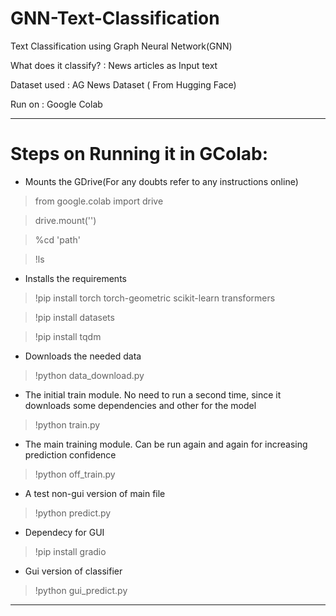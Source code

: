# GNN-Text-Classification
Text Classification using Graph Neural Network(GNN)

What does it classify? : News articles as Input text

Dataset used : AG News Dataset ( From Hugging Face)

Run on : Google Colab

**********************************************************************************************************************************************
# Steps on Running it in GColab:

* Mounts the GDrive(For any doubts refer to any instructions online)

> from google.colab import drive

> drive.mount('')

> %cd 'path'

> !ls

* Installs the requirements

> !pip install torch torch-geometric scikit-learn transformers

> !pip install datasets

> !pip install tqdm

* Downloads the needed data

> !python data_download.py

* The initial train module. No need to run a second time, since it downloads some dependencies and other for the model

> !python train.py

* The main training module. Can be run again and again for increasing prediction confidence 

> !python off_train.py

* A test non-gui version of main file

> !python predict.py

* Dependecy for GUI

> !pip install gradio

* Gui version of classifier

> !python gui_predict.py

***********************************************************************************************************************************************
